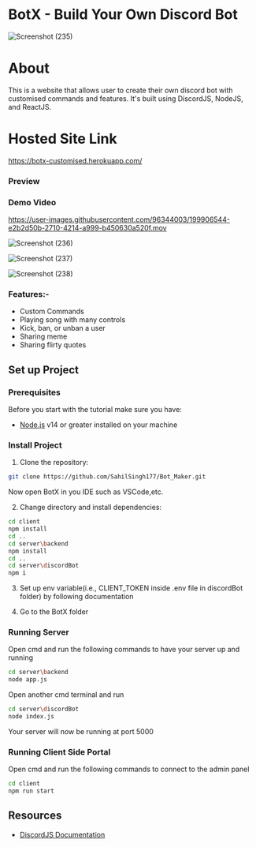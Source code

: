 # BotX - Build Your Own Discord Bot
![Screenshot (235)](https://user-images.githubusercontent.com/96344003/199884275-6227406a-6908-4111-9f00-2e6a684c83a4.png)

# About
This is a website that allows user to create their own discord bot with customised commands and features. It's built using DiscordJS, NodeJS, and ReactJS.

# Hosted Site Link
https://botx-customised.herokuapp.com/

### Preview

### Demo Video

https://user-images.githubusercontent.com/96344003/199906544-e2b2d50b-2710-4214-a999-b450630a520f.mov


![Screenshot (236)](https://user-images.githubusercontent.com/96344003/199884310-9a53b570-6a9d-4994-9e6b-15bf390aa1b9.png)

![Screenshot (237)](https://user-images.githubusercontent.com/96344003/199884323-a26939f7-cde1-4d23-bd7f-024eeff29757.png)

![Screenshot (238)](https://user-images.githubusercontent.com/96344003/199884329-3580a808-5589-4c67-9534-0beb95dc588b.png)

### Features:-
- Custom Commands
- Playing song with many controls
- Kick, ban, or unban a user
- Sharing meme
- Sharing flirty quotes

## Set up Project
### Prerequisites
Before you start with the tutorial make sure you have:

- [Node.js](https://nodejs.org/en/) v14 or greater installed on your machine

### Install Project
1. Clone the repository:
```bash
git clone https://github.com/SahilSingh177/Bot_Maker.git
```
Now open BotX in you IDE such as VSCode,etc.

2. Change directory and install dependencies:
```bash
cd client
npm install
cd ..
cd server\backend
npm install
cd ..
cd server\discordBot
npm i
```

3. Set up env variable(i.e., CLIENT_TOKEN inside .env file in discordBot folder) by following documentation

4. Go to the BotX folder

### Running Server

Open cmd and run the following commands to have your server up and running

```bash
cd server\backend
node app.js
```

Open another cmd terminal and run
```bash
cd server\discordBot
node index.js
```

Your server will now be running at port 5000

### Running Client Side Portal

Open cmd and run the following commands to connect to the admin panel

```bash
cd client
npm run start
```
## Resources
- [DiscordJS Documentation](https://discordjs.guide/oauth2/#a-quick-example)
